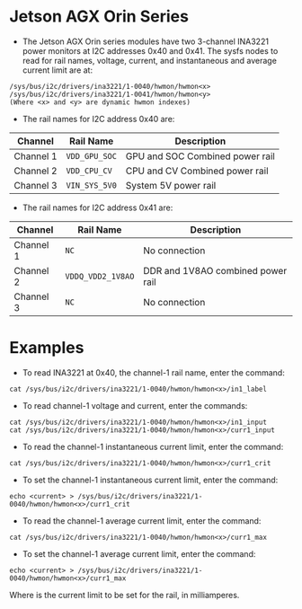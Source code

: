 # Jetson AGX Orin Series
- The Jetson AGX Orin series modules have two 3-channel INA3221 power monitors at I2C addresses 0x40 and 0x41. The sysfs nodes to read for rail names, voltage, current, and instantaneous and average current limit are at:
```
/sys/bus/i2c/drivers/ina3221/1-0040/hwmon/hwmon<x>
/sys/bus/i2c/drivers/ina3221/1-0041/hwmon/hwmon<y>
(Where <x> and <y> are dynamic hwmon indexes)
```

- The rail names for I2C address 0x40 are:

| **Channel** | **Rail Name** | **Description**                 |
| ----------- | ------------- | ------------------------------- |
| Channel 1   | `VDD_GPU_SOC` | GPU and SOC Combined power rail |
| Channel 2   | `VDD_CPU_CV`  | CPU and CV Combined power rail  |
| Channel 3   | `VIN_SYS_5V0` | System 5V power rail            |

- The rail names for I2C address 0x41 are:

| **Channel** | **Rail Name**     | **Description**                   |
| ----------- | ----------------- | --------------------------------- |
| Channel 1   | `NC`              | No connection                     |
| Channel 2   | `VDDQ_VDD2_1V8AO` | DDR and 1V8AO combined power rail |
| Channel 3   | `NC`              | No connection                     |

# Examples
- To read INA3221 at 0x40, the channel-1 rail name, enter the command:
```
cat /sys/bus/i2c/drivers/ina3221/1-0040/hwmon/hwmon<x>/in1_label
```

- To read channel-1 voltage and current, enter the commands:
```
cat /sys/bus/i2c/drivers/ina3221/1-0040/hwmon/hwmon<x>/in1_input
cat /sys/bus/i2c/drivers/ina3221/1-0040/hwmon/hwmon<x>/curr1_input
```

- To read the channel-1 instantaneous current limit, enter the command:
```
cat /sys/bus/i2c/drivers/ina3221/1-0040/hwmon/hwmon<x>/curr1_crit
```

- To set the channel-1 instantaneous current limit, enter the command:
```
echo <current> > /sys/bus/i2c/drivers/ina3221/1-0040/hwmon/hwmon<x>/curr1_crit
```

- To read the channel-1 average current limit, enter the command:
```
cat /sys/bus/i2c/drivers/ina3221/1-0040/hwmon/hwmon<x>/curr1_max
```

- To set the channel-1 average current limit, enter the command:
```
echo <current> > /sys/bus/i2c/drivers/ina3221/1-0040/hwmon/hwmon<x>/curr1_max
```
Where <current> is the current limit to be set for the rail, in milliamperes.